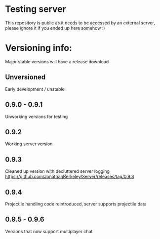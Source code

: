 # Testing server
This repository is public as it needs to be accessed by an external server, please ignore it if you ended up here somehow :)



# Versioning info:
Major stable versions will have a release download

## Unversioned
Early development / unstable

## 0.9.0 - 0.9.1
Unworking versions for testing

## 0.9.2
Working server version

## 0.9.3 
Cleaned up version with decluttered server logging  
https://github.com/JonathanBerkeley/Server/releases/tag/0.9.3

## 0.9.4 
Projectile handling code reintroduced, server supports projectile data

## 0.9.5 - 0.9.6
Versions that now support multiplayer chat
